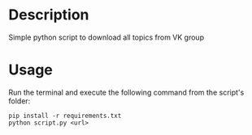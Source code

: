 # Description
Simple python script to download all topics from VK group

# Usage
Run the terminal and execute the following command from the script's folder:
```
pip install -r requirements.txt
python script.py <url>
```

